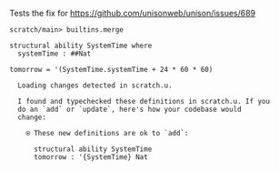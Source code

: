 Tests the fix for https://github.com/unisonweb/unison/issues/689

``` ucm :hide
scratch/main> builtins.merge
```

``` unison
structural ability SystemTime where
  systemTime : ##Nat

tomorrow = '(SystemTime.systemTime + 24 * 60 * 60)
```

``` ucm :added-by-ucm
  Loading changes detected in scratch.u.

  I found and typechecked these definitions in scratch.u. If you
  do an `add` or `update`, here's how your codebase would
  change:
  
    ⍟ These new definitions are ok to `add`:
    
      structural ability SystemTime
      tomorrow : '{SystemTime} Nat

```
